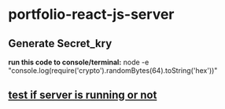 # portfolio-react-js-server

## Generate Secret_kry

**run this code to console/terminal:** node -e "console.log(require('crypto').randomBytes(64).toString('hex'))"

## [test if server is running or not](http://localhost:4000/api/v1/tests/health)
